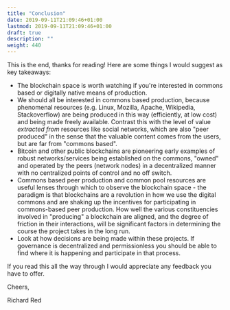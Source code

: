 ```yaml
---
title: "Conclusion"
date: 2019-09-11T21:09:46+01:00
lastmod: 2019-09-11T21:09:46+01:00
draft: true
description: ""
weight: 440
---
```


This is the end, thanks for reading! Here are some things I would suggest as key takeaways:

- The blockchain space is worth watching if you're interested in commons based or digitally native means of production. 
- We should all be interested in commons based production, because phenomenal resources (e.g. Linux, Mozilla, Apache, Wikipedia, Stackoverflow) are being produced in this way (efficiently, at low cost) and being made freely available. Contrast this with the level of value _extracted from_ resources like social networks, which are also "peer produced" in the sense that the valuable content comes from the users, but are far from "commons based".
- Bitcoin and other public blockchains are pioneering early examples of robust networks/services being established on the commons, "owned" and operated by the peers (network nodes) in a decentralized manner with no centralized points of control and no off switch. 
- Commons based peer production and common pool resources are useful lenses through which to observe the blockchain space - the paradigm is that blockchains are a revolution in how we use the digital commons and are shaking up the incentives for participating in commons-based peer production. How well the various constituencies involved in "producing" a blockchain are aligned, and the degree of friction in their interactions, will be significant factors in determining the course the project takes in the long run.
- Look at how decisions are being made within these projects. If governance is decentralized and permissionless you should be able to find where it is happening and participate in that process.

If you read this all the way through I would appreciate any feedback you have to offer.

Cheers,

Richard Red